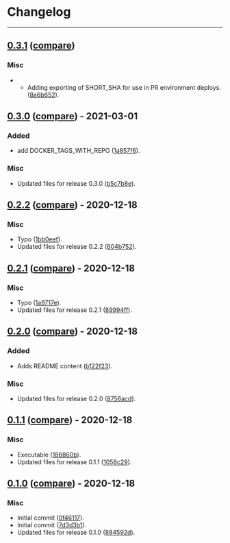 # Changelog
---

## [0.3.1](https://github.com/LeafLink/setup-ga-environment-action/releases/tag/0.3.1) ([compare](https://github.com/LeafLink/setup-ga-environment-action/compare/0.3.0...0.3.1))

### Misc
- - Adding exporting of SHORT_SHA for use in PR environment deploys. ([8a6b652](https://github.com/LeafLink/setup-ga-environment-action/commit/8a6b652a5544953119b40fdd48ab6afdfc9e3b17)).


## [0.3.0](https://github.com/LeafLink/setup-ga-environment-action/releases/tag/0.3.0) ([compare](https://github.com/LeafLink/setup-ga-environment-action/compare/0.2.2...0.3.0)) - 2021-03-01

### Added
- add DOCKER_TAGS_WITH_REPO ([1a857f6](https://github.com/LeafLink/setup-ga-environment-action/commit/1a857f6fd8aac0b4c5a8820cd7ac8c891a051708)).

### Misc
- Updated files for release 0.3.0 ([b5c7b8e](https://github.com/LeafLink/setup-ga-environment-action/commit/b5c7b8efd862c39cf5f94a841e5d48eb124cb4a3)).


## [0.2.2](https://github.com/LeafLink/setup-ga-environment-action/releases/tag/0.2.2) ([compare](https://github.com/LeafLink/setup-ga-environment-action/compare/0.2.1...0.2.2)) - 2020-12-18

### Misc
- Typo ([1bb0eef](https://github.com/LeafLink/setup-ga-environment-action/commit/1bb0eef5a497dbbee0b87e40dc99126cf766b1f6)).
- Updated files for release 0.2.2 ([604b752](https://github.com/LeafLink/setup-ga-environment-action/commit/604b752d3ab3548dea96fdcdb3bc7fcc98806d63)).


## [0.2.1](https://github.com/LeafLink/setup-ga-environment-action/releases/tag/0.2.1) ([compare](https://github.com/LeafLink/setup-ga-environment-action/compare/0.2.0...0.2.1)) - 2020-12-18

### Misc
- Typo ([1a9717e](https://github.com/LeafLink/setup-ga-environment-action/commit/1a9717eec7793a1264305d76c57077f0120d8215)).
- Updated files for release 0.2.1 ([89994ff](https://github.com/LeafLink/setup-ga-environment-action/commit/89994ff318ce7bca43d0cd917cf2c6bbc2bc8c6a)).


## [0.2.0](https://github.com/LeafLink/setup-ga-environment-action/releases/tag/0.2.0) ([compare](https://github.com/LeafLink/setup-ga-environment-action/compare/0.1.1...0.2.0)) - 2020-12-18

### Added
- Adds README content ([b122f23](https://github.com/LeafLink/setup-ga-environment-action/commit/b122f23fdc88c1138e3ed8efac630086b4523a83)).

### Misc
- Updated files for release 0.2.0 ([8756acd](https://github.com/LeafLink/setup-ga-environment-action/commit/8756acd2fd48f5e628e6075d1babe8a560dfe3c8)).


## [0.1.1](https://github.com/LeafLink/setup-ga-environment-action/releases/tag/0.1.1) ([compare](https://github.com/LeafLink/setup-ga-environment-action/compare/0.1.0...0.1.1)) - 2020-12-18

### Misc
- Executable ([186860b](https://github.com/LeafLink/setup-ga-environment-action/commit/186860be37cc1b39d238b3e4ccb9e3a69b8378c8)).
- Updated files for release 0.1.1 ([1058c29](https://github.com/LeafLink/setup-ga-environment-action/commit/1058c291f217ba4447308e1845fe588a129c394b)).


## [0.1.0](https://github.com/LeafLink/setup-ga-environment-action/releases/tag/0.1.0) ([compare](https://github.com/LeafLink/setup-ga-environment-action/compare/7d3d3b11eac99e43087a9c09a875108311146155...0.1.0)) - 2020-12-18

### Misc
- Initial commit ([0f46117](https://github.com/LeafLink/setup-ga-environment-action/commit/0f4611755531c74a177c3a042087d16ebc82f07d)).
- Initial commit ([7d3d3b1](https://github.com/LeafLink/setup-ga-environment-action/commit/7d3d3b11eac99e43087a9c09a875108311146155)).
- Updated files for release 0.1.0 ([884592d](https://github.com/LeafLink/setup-ga-environment-action/commit/884592dad2578d98aa4c84ff4fd6294f4b3b70ed)).


